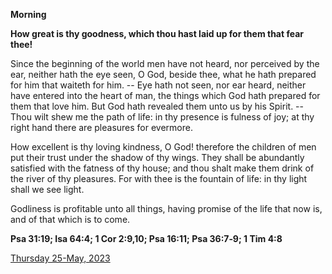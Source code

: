 **Morning**

**How great is thy goodness, which thou hast laid up for them that fear thee!**
 
Since the beginning of the world men have not heard, nor perceived by the ear, neither hath the eye seen, O God, beside thee, what he hath prepared for him that waiteth for him. -- Eye hath not seen, nor ear heard, neither have entered into the heart of man, the things which God hath prepared for them that love him. But God hath revealed them unto us by his Spirit. -- Thou wilt shew me the path of life: in thy presence is fulness of joy; at thy right hand there are pleasures for evermore.
 
How excellent is thy loving kindness, O God! therefore the children of men put their trust under the shadow of thy wings. They shall be abundantly satisfied with the fatness of thy house; and thou shalt make them drink of the river of thy pleasures. For with thee is the fountain of life: in thy light shall we see light.
 
Godliness is profitable unto all things, having promise of the life that now is, and of that which is to come.  

**Psa 31:19; Isa 64:4; 1 Cor 2:9,10; Psa 16:11; Psa 36:7‑9; 1 Tim 4:8**

[Thursday 25-May, 2023](https://t.me/daily_light)
